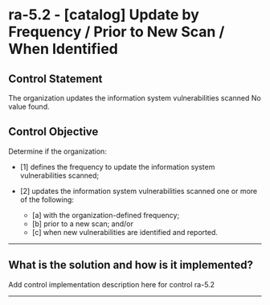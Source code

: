# ra-5.2 - \[catalog\] Update by Frequency / Prior to New Scan / When Identified

## Control Statement

The organization updates the information system vulnerabilities scanned No value found.

## Control Objective

Determine if the organization:

- \[1\] defines the frequency to update the information system vulnerabilities scanned;

- \[2\] updates the information system vulnerabilities scanned one or more of the following:

  - \[a\] with the organization-defined frequency;
  - \[b\] prior to a new scan; and/or
  - \[c\] when new vulnerabilities are identified and reported.

______________________________________________________________________

## What is the solution and how is it implemented?

Add control implementation description here for control ra-5.2

______________________________________________________________________
